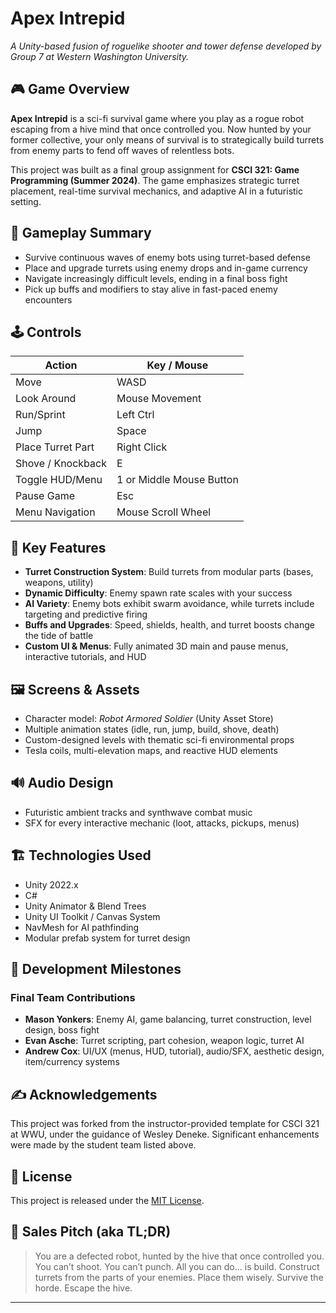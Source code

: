 # Apex Intrepid

_A Unity-based fusion of roguelike shooter and tower defense developed by Group 7 at Western Washington University._

## 🎮 Game Overview

**Apex Intrepid** is a sci-fi survival game where you play as a rogue robot escaping from a hive mind that once controlled you. Now hunted by your former collective, your only means of survival is to strategically build turrets from enemy parts to fend off waves of relentless bots.

This project was built as a final group assignment for **CSCI 321: Game Programming (Summer 2024)**. The game emphasizes strategic turret placement, real-time survival mechanics, and adaptive AI in a futuristic setting.

## 🧠 Gameplay Summary

- Survive continuous waves of enemy bots using turret-based defense
- Place and upgrade turrets using enemy drops and in-game currency
- Navigate increasingly difficult levels, ending in a final boss fight
- Pick up buffs and modifiers to stay alive in fast-paced enemy encounters

## 🕹 Controls

| Action              | Key / Mouse              |
|---------------------|--------------------------|
| Move                | WASD                     |
| Look Around         | Mouse Movement           |
| Run/Sprint          | Left Ctrl                |
| Jump                | Space                    |
| Place Turret Part   | Right Click              |
| Shove / Knockback   | E                        |
| Toggle HUD/Menu     | 1 or Middle Mouse Button |
| Pause Game          | Esc                      |
| Menu Navigation     | Mouse Scroll Wheel       |

## 🧩 Key Features

- **Turret Construction System**: Build turrets from modular parts (bases, weapons, utility)
- **Dynamic Difficulty**: Enemy spawn rate scales with your success
- **AI Variety**: Enemy bots exhibit swarm avoidance, while turrets include targeting and predictive firing
- **Buffs and Upgrades**: Speed, shields, health, and turret boosts change the tide of battle
- **Custom UI & Menus**: Fully animated 3D main and pause menus, interactive tutorials, and HUD

## 🖼 Screens & Assets

- Character model: _Robot Armored Soldier_ (Unity Asset Store)
- Multiple animation states (idle, run, jump, build, shove, death)
- Custom-designed levels with thematic sci-fi environmental props
- Tesla coils, multi-elevation maps, and reactive HUD elements

## 🔊 Audio Design

- Futuristic ambient tracks and synthwave combat music
- SFX for every interactive mechanic (loot, attacks, pickups, menus)

## 🏗 Technologies Used

- Unity 2022.x
- C#
- Unity Animator & Blend Trees
- Unity UI Toolkit / Canvas System
- NavMesh for AI pathfinding
- Modular prefab system for turret design

## 🧪 Development Milestones

### Final Team Contributions

- **Mason Yonkers**: Enemy AI, game balancing, turret construction, level design, boss fight
- **Evan Asche**: Turret scripting, part cohesion, weapon logic, turret AI
- **Andrew Cox**: UI/UX (menus, HUD, tutorial), audio/SFX, aesthetic design, item/currency systems

## ✍️ Acknowledgements

This project was forked from the instructor-provided template for CSCI 321 at WWU, under the guidance of Wesley Deneke. Significant enhancements were made by the student team listed above.

## 📜 License

This project is released under the [MIT License](LICENSE).

## 📣 Sales Pitch (aka TL;DR)

> You are a defected robot, hunted by the hive that once controlled you. You can’t shoot. You can’t punch. All you can do… is build. Construct turrets from the parts of your enemies. Place them wisely. Survive the horde. Escape the hive.

---
